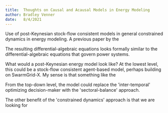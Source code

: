 ```yaml
---
title:  Thoughts on Causal and Acausal Models in Energy Modeling
author: Bradley Venner
date:   8/4/2021
---
```


Use of post-Keynesian stock-flow consistent models in general constrained dynamics in energy modeling. A previous paper by the 

The resulting differential-algebraic equations looks formally similar to the differential-algebraic equations that govern power systems.

What would a post-Keynesian energy model look like? At the lowest level, this could be a stock-flow consistent agent-based model, perhaps building on SwarmGrid-X. My sense is that something like the 

From the top-down level, the model could replace the 'inter-temporal' optimizing decision-maker with the 'sectoral-balance' approach. 

The other benefit of the 'constrained dynamics' approach is that we are looking for 